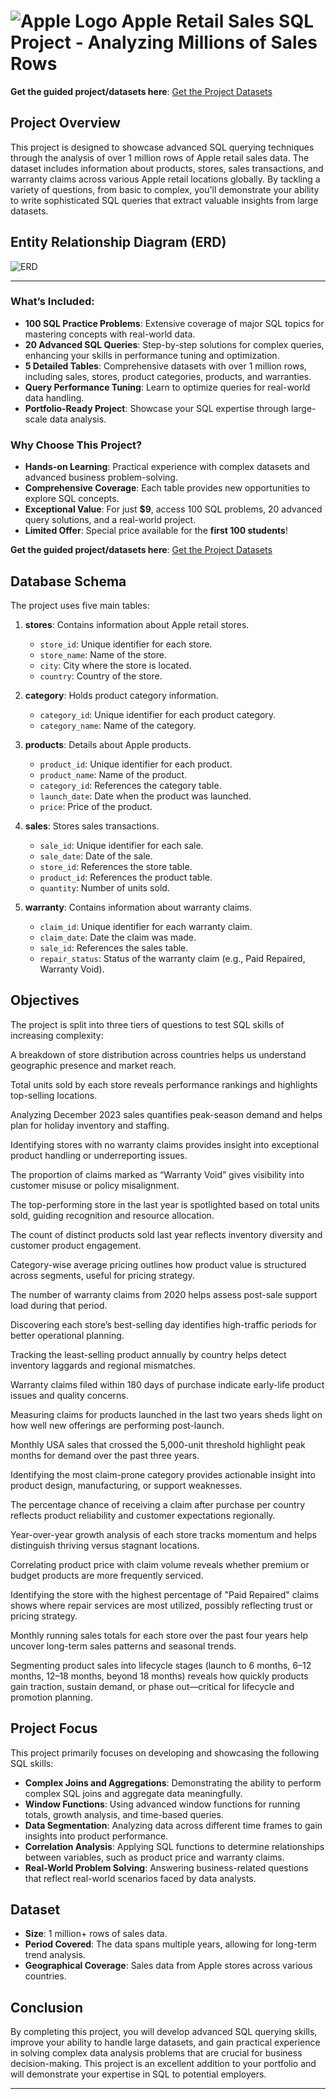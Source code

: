 
# ![Apple Logo](https://github.com/najirh/Apple-Retail-Sales-SQL-Project---Analyzing-Millions-of-Sales-Rows/blob/main/Apple_Changsha_RetailTeamMembers_09012021_big.jpg.slideshow-xlarge_2x.jpg) Apple Retail Sales SQL Project - Analyzing Millions of Sales Rows

**Get the guided project/datasets here**: [Get the Project Datasets](https://topmate.io/zero_analyst/1237072)

## Project Overview

This project is designed to showcase advanced SQL querying techniques through the analysis of over 1 million rows of Apple retail sales data. The dataset includes information about products, stores, sales transactions, and warranty claims across various Apple retail locations globally. By tackling a variety of questions, from basic to complex, you'll demonstrate your ability to write sophisticated SQL queries that extract valuable insights from large datasets.


## Entity Relationship Diagram (ERD)

![ERD](https://github.com/najirh/Apple-Retail-Sales-SQL-Project---Analyzing-Millions-of-Sales-Rows/blob/main/erd.png)



---

### What’s Included:
- **100 SQL Practice Problems**: Extensive coverage of major SQL topics for mastering concepts with real-world data.
- **20 Advanced SQL Queries**: Step-by-step solutions for complex queries, enhancing your skills in performance tuning and optimization.
- **5 Detailed Tables**: Comprehensive datasets with over 1 million rows, including sales, stores, product categories, products, and warranties.
- **Query Performance Tuning**: Learn to optimize queries for real-world data handling.
- **Portfolio-Ready Project**: Showcase your SQL expertise through large-scale data analysis.

### Why Choose This Project?
- **Hands-on Learning**: Practical experience with complex datasets and advanced business problem-solving.
- **Comprehensive Coverage**: Each table provides new opportunities to explore SQL concepts.
- **Exceptional Value**: For just **$9**, access 100 SQL problems, 20 advanced query solutions, and a real-world project.
- **Limited Offer**: Special price available for the **first 100 students**!

**Get the guided project/datasets here**: [Get the Project Datasets](https://topmate.io/zero_analyst/1237072)

## Database Schema

The project uses five main tables:

1. **stores**: Contains information about Apple retail stores.
   - `store_id`: Unique identifier for each store.
   - `store_name`: Name of the store.
   - `city`: City where the store is located.
   - `country`: Country of the store.

2. **category**: Holds product category information.
   - `category_id`: Unique identifier for each product category.
   - `category_name`: Name of the category.

3. **products**: Details about Apple products.
   - `product_id`: Unique identifier for each product.
   - `product_name`: Name of the product.
   - `category_id`: References the category table.
   - `launch_date`: Date when the product was launched.
   - `price`: Price of the product.

4. **sales**: Stores sales transactions.
   - `sale_id`: Unique identifier for each sale.
   - `sale_date`: Date of the sale.
   - `store_id`: References the store table.
   - `product_id`: References the product table.
   - `quantity`: Number of units sold.

5. **warranty**: Contains information about warranty claims.
   - `claim_id`: Unique identifier for each warranty claim.
   - `claim_date`: Date the claim was made.
   - `sale_id`: References the sales table.
   - `repair_status`: Status of the warranty claim (e.g., Paid Repaired, Warranty Void).

## Objectives

The project is split into three tiers of questions to test SQL skills of increasing complexity:


A breakdown of store distribution across countries helps us understand geographic presence and market reach.

Total units sold by each store reveals performance rankings and highlights top-selling locations.

Analyzing December 2023 sales quantifies peak-season demand and helps plan for holiday inventory and staffing.

Identifying stores with no warranty claims provides insight into exceptional product handling or underreporting issues.

The proportion of claims marked as “Warranty Void” gives visibility into customer misuse or policy misalignment.

The top-performing store in the last year is spotlighted based on total units sold, guiding recognition and resource allocation.

The count of distinct products sold last year reflects inventory diversity and customer product engagement.

Category-wise average pricing outlines how product value is structured across segments, useful for pricing strategy.

The number of warranty claims from 2020 helps assess post-sale support load during that period.

Discovering each store’s best-selling day identifies high-traffic periods for better operational planning.


Tracking the least-selling product annually by country helps detect inventory laggards and regional mismatches.

Warranty claims filed within 180 days of purchase indicate early-life product issues and quality concerns.

Measuring claims for products launched in the last two years sheds light on how well new offerings are performing post-launch.

Monthly USA sales that crossed the 5,000-unit threshold highlight peak months for demand over the past three years.

Identifying the most claim-prone category provides actionable insight into product design, manufacturing, or support weaknesses.

 
The percentage chance of receiving a claim after purchase per country reflects product reliability and customer expectations regionally.

Year-over-year growth analysis of each store tracks momentum and helps distinguish thriving versus stagnant locations.

Correlating product price with claim volume reveals whether premium or budget products are more frequently serviced.

Identifying the store with the highest percentage of "Paid Repaired" claims shows where repair services are most utilized, possibly reflecting trust or pricing strategy.

Monthly running sales totals for each store over the past four years help uncover long-term sales patterns and seasonal trends.

Segmenting product sales into lifecycle stages (launch to 6 months, 6–12 months, 12–18 months, beyond 18 months) reveals how quickly products gain traction, sustain demand, or phase out—critical for lifecycle and promotion planning.


## Project Focus

This project primarily focuses on developing and showcasing the following SQL skills:

- **Complex Joins and Aggregations**: Demonstrating the ability to perform complex SQL joins and aggregate data meaningfully.
- **Window Functions**: Using advanced window functions for running totals, growth analysis, and time-based queries.
- **Data Segmentation**: Analyzing data across different time frames to gain insights into product performance.
- **Correlation Analysis**: Applying SQL functions to determine relationships between variables, such as product price and warranty claims.
- **Real-World Problem Solving**: Answering business-related questions that reflect real-world scenarios faced by data analysts.


## Dataset

- **Size**: 1 million+ rows of sales data.
- **Period Covered**: The data spans multiple years, allowing for long-term trend analysis.
- **Geographical Coverage**: Sales data from Apple stores across various countries.

## Conclusion

By completing this project, you will develop advanced SQL querying skills, improve your ability to handle large datasets, and gain practical experience in solving complex data analysis problems that are crucial for business decision-making. This project is an excellent addition to your portfolio and will demonstrate your expertise in SQL to potential employers.

---
